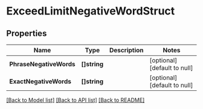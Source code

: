 # ExceedLimitNegativeWordStruct

## Properties
Name | Type | Description | Notes
------------ | ------------- | ------------- | -------------
**PhraseNegativeWords** | **[]string** |  | [optional] [default to null]
**ExactNegativeWords** | **[]string** |  | [optional] [default to null]

[[Back to Model list]](../README.md#documentation-for-models) [[Back to API list]](../README.md#documentation-for-api-endpoints) [[Back to README]](../README.md)


